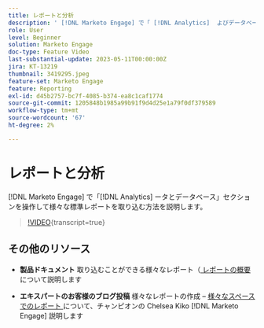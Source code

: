 ```yaml
---
title: レポートと分析
description: ' [!DNL Marketo Engage] で「 [!DNL Analytics]  よびデータベース」セクションを操作して様々な標準レポートを取り込む方法を説明します。'
role: User
level: Beginner
solution: Marketo Engage
doc-type: Feature Video
last-substantial-update: 2023-05-11T00:00:00Z
jira: KT-13219
thumbnail: 3419295.jpeg
feature-set: Marketo Engage
feature: Reporting
exl-id: d45b2757-bc7f-4085-b374-ea8c1caf1774
source-git-commit: 1205848b1985a99b91f9d4d25e1a79f0df379589
workflow-type: tm+mt
source-wordcount: '67'
ht-degree: 2%

---
```


# レポートと分析

[!DNL Marketo Engage] で「[!DNL Analytics] ータとデータベース」セクションを操作して様々な標準レポートを取り込む方法を説明します。

>[!VIDEO](https://video.tv.adobe.com/v/3446421/?learn=on&captions=jpn){transcript=true}

## その他のリソース

* **製品ドキュメント**
取り込むことができる様々なレポート（[ レポートの概要 ](https://experienceleague.adobe.com/docs/marketo/using/product-docs/reporting/reporting-overview.html?lang=ja&amp;sdid=M7K4SLTS&amp;mv=email&amp;mv2=instreml) について説明します

* **エキスパートのお客様のブログ投稿**
様々なレポートの作成 – [ 様々なスペースでのレポート ](https://nation.marketo.com/t5/product-blogs/how-marketo-champion-chelsea-kiko-reports-in-various-marketo/ba-p/242627) について、チャンピオンの Chelsea Kiko [!DNL Marketo Engage]  説明します
